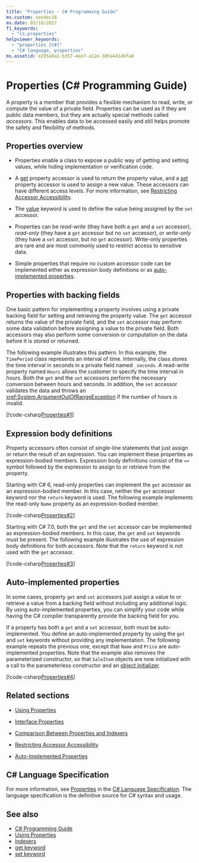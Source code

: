 ```yaml
---
title: "Properties - C# Programming Guide"
ms.custom: seodec18
ms.date: 03/10/2017
f1_keywords: 
  - "cs.properties"
helpviewer_keywords: 
  - "properties [C#]"
  - "C# language, properties"
ms.assetid: e295a8a2-b357-4ee7-a12e-385a44146fa8
---
```

# Properties (C# Programming Guide)

A property is a member that provides a flexible mechanism to read, write, or compute the value of a private field. Properties can be used as if they are public data members, but they are actually special methods called *accessors*. This enables data to be accessed easily and still helps promote the safety and flexibility of methods.  

## Properties overview  
  
- Properties enable a class to expose a public way of getting and setting values, while hiding implementation or verification code.  
  
- A [get](../../../csharp/language-reference/keywords/get.md) property accessor is used to return the property value, and a [set](../../../csharp/language-reference/keywords/set.md) property accessor is used to assign a new value. These accessors can have different access levels. For more information, see [Restricting Accessor Accessibility](../../../csharp/programming-guide/classes-and-structs/restricting-accessor-accessibility.md).  
  
- The [value](../../../csharp/language-reference/keywords/value.md) keyword is used to define the value being assigned by the `set` accessor.  
- Properties can be *read-write* (they have both a `get` and a `set` accessor), *read-only* (they have a `get` accessor but no `set` accessor), or *write-only* (they have a `set` accessor, but no `get` accessor). Write-only properties are rare and are most commonly used to restrict access to sensitive data.

- Simple properties that require no custom accessor code can be implemented either as expression body definitions or as [auto-implemented properties](../../../csharp/programming-guide/classes-and-structs/auto-implemented-properties.md).
 
## Properties with backing fields

One basic pattern for implementing a property involves using a private backing field for setting and retrieving the property value. The `get` accessor returns the value of the private field, and the `set` accessor may perform some data validation before assigning a value to the private field. Both accessors may also perform some conversion or computation on the data before it is stored or returned.

The following example illustrates this pattern. In this example, the `TimePeriod` class represents an interval of time. Internally, the class stores the time interval in seconds in a private field named `_seconds`. A read-write property named `Hours` allows the customer to specify the time interval in hours. Both the `get` and the `set` accessors perform the necessary conversion between hours and seconds. In addition, the `set` accessor validates the data and throws an <xref:System.ArgumentOutOfRangeException> if the number of hours is invalid. 
   
 [!code-csharp[Properties#1](../../../../samples/snippets/csharp/programming-guide/classes-and-structs/properties-1.cs)]  
  
## Expression body definitions  

 Property accessors often consist of single-line statements that just assign or return the result of an expression. You can implement these properties as expression-bodied members. Expression body definitions consist of the `=>` symbol followed by the expression to assign to or retrieve from the property.

 Starting with C# 6, read-only properties can implement the `get` accessor as an expression-bodied member. In this case, neither the `get` accessor keyword nor the `return` keyword is used. The following example implements the read-only `Name` property as an expression-bodied member.

 [!code-csharp[Properties#2](../../../../samples/snippets/csharp/programming-guide/classes-and-structs/properties-2.cs)]  

 Starting with C# 7.0, both the `get` and the `set` accessor can be implemented as expression-bodied members. In this case, the `get` and `set` keywords must be present. The following example illustrates the use of expression body definitions for both accessors. Note that the `return` keyword is not used with the `get` accessor.
 
  [!code-csharp[Properties#3](../../../../samples/snippets/csharp/programming-guide/classes-and-structs/properties-3.cs)]  

## Auto-implemented properties

In some cases, property `get` and `set` accessors just assign a value to or retrieve a value from a backing field without including any additional logic. By using auto-implemented properties, you can simplify your code while having the C# compiler transparently provide the backing field for you. 

If a property has both a `get` and a `set` accessor, both must be auto-implemented. You define an auto-implemented property by using the `get` and `set` keywords without providing any implementation. The following example repeats the previous one, except that `Name` and `Price` are auto-implemented properties. Note that the example also removes the parameterized constructor, so that `SaleItem` objects are now initialized with a call to the parameterless constructor and an [object initializer](object-and-collection-initializers.md).

  [!code-csharp[Properties#4](../../../../samples/snippets/csharp/programming-guide/classes-and-structs/properties-4.cs)]  

## Related sections  
  
-   [Using Properties](../../../csharp/programming-guide/classes-and-structs/using-properties.md)  
  
-   [Interface Properties](../../../csharp/programming-guide/classes-and-structs/interface-properties.md)  
  
-   [Comparison Between Properties and Indexers](../../../csharp/programming-guide/indexers/comparison-between-properties-and-indexers.md)  
  
-   [Restricting Accessor Accessibility](../../../csharp/programming-guide/classes-and-structs/restricting-accessor-accessibility.md)  
  
-   [Auto-Implemented Properties](../../../csharp/programming-guide/classes-and-structs/auto-implemented-properties.md)  
  
## C# Language Specification  

For more information, see [Properties](~/_csharplang/spec/classes.md#properties) in the [C# Language Specification](../../language-reference/language-specification/index.md). The language specification is the definitive source for C# syntax and usage.
  
## See also

- [C# Programming Guide](../../../csharp/programming-guide/index.md)
- [Using Properties](../../../csharp/programming-guide/classes-and-structs/using-properties.md)
- [Indexers](../../../csharp/programming-guide/indexers/index.md)
- [get keyword](../../../csharp/language-reference/keywords/get.md)
- [set keyword](../../../csharp/language-reference/keywords/set.md)
